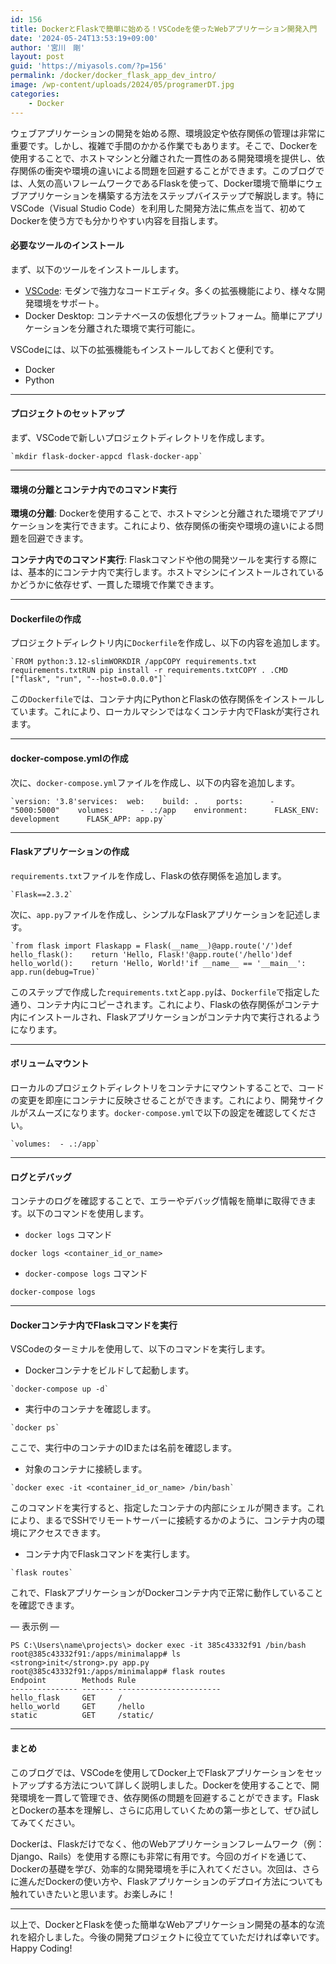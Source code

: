 ```yaml
---
id: 156
title: DockerとFlaskで簡単に始める！VSCodeを使ったWebアプリケーション開発入門
date: '2024-05-24T13:53:19+09:00'
author: '宮川　剛'
layout: post
guid: 'https://miyasols.com/?p=156'
permalink: /docker/docker_flask_app_dev_intro/
image: /wp-content/uploads/2024/05/programerDT.jpg
categories:
    - Docker
---
```


ウェブアプリケーションの開発を始める際、環境設定や依存関係の管理は非常に重要です。しかし、複雑で手間のかかる作業でもあります。そこで、Dockerを使用することで、ホストマシンと分離された一貫性のある開発環境を提供し、依存関係の衝突や環境の違いによる問題を回避することができます。このブログでは、人気の高いフレームワークであるFlaskを使って、Docker環境で簡単にウェブアプリケーションを構築する方法をステップバイステップで解説します。特にVSCode（Visual Studio Code）を利用した開発方法に焦点を当て、初めてDockerを使う方でも分かりやすい内容を目指します。

#### <span class="ez-toc-section" id="%E5%BF%85%E8%A6%81%E3%81%AA%E3%83%84%E3%83%BC%E3%83%AB%E3%81%AE%E3%82%A4%E3%83%B3%E3%82%B9%E3%83%88%E3%83%BC%E3%83%AB"></span>必要なツールのインストール<span class="ez-toc-section-end"></span>

まず、以下のツールをインストールします。

- [VSCode](https://code.visualstudio.com/): モダンで強力なコードエディタ。多くの拡張機能により、様々な開発環境をサポート。
- <a>Docker Desktop</a>: コンテナベースの仮想化プラットフォーム。簡単にアプリケーションを分離された環境で実行可能に。

VSCodeには、以下の拡張機能もインストールしておくと便利です。

- Docker
- Python

---

#### <span class="ez-toc-section" id="%E3%83%97%E3%83%AD%E3%82%B8%E3%82%A7%E3%82%AF%E3%83%88%E3%81%AE%E3%82%BB%E3%83%83%E3%83%88%E3%82%A2%E3%83%83%E3%83%97"></span>プロジェクトのセットアップ<span class="ez-toc-section-end"></span>

まず、VSCodeで新しいプロジェクトディレクトリを作成します。

```
`mkdir flask-docker-appcd flask-docker-app`
```

---

#### <span class="ez-toc-section" id="%E7%92%B0%E5%A2%83%E3%81%AE%E5%88%86%E9%9B%A2%E3%81%A8%E3%82%B3%E3%83%B3%E3%83%86%E3%83%8A%E5%86%85%E3%81%A7%E3%81%AE%E3%82%B3%E3%83%9E%E3%83%B3%E3%83%89%E5%AE%9F%E8%A1%8C"></span>環境の分離とコンテナ内でのコマンド実行<span class="ez-toc-section-end"></span>

**環境の分離**: Dockerを使用することで、ホストマシンと分離された環境でアプリケーションを実行できます。これにより、依存関係の衝突や環境の違いによる問題を回避できます。

**コンテナ内でのコマンド実行**: Flaskコマンドや他の開発ツールを実行する際には、基本的にコンテナ内で実行します。ホストマシンにインストールされているかどうかに依存せず、一貫した環境で作業できます。

---

#### <span class="ez-toc-section" id="Dockerfile%E3%81%AE%E4%BD%9C%E6%88%90"></span>Dockerfileの作成<span class="ez-toc-section-end"></span>

プロジェクトディレクトリ内に`Dockerfile`を作成し、以下の内容を追加します。

```
`FROM python:3.12-slimWORKDIR /appCOPY requirements.txt requirements.txtRUN pip install -r requirements.txtCOPY . .CMD ["flask", "run", "--host=0.0.0.0"]`
```

この`Dockerfile`では、コンテナ内にPythonとFlaskの依存関係をインストールしています。これにより、ローカルマシンではなくコンテナ内でFlaskが実行されます。

---

#### <span class="ez-toc-section" id="docker-composeyml%E3%81%AE%E4%BD%9C%E6%88%90"></span>docker-compose.ymlの作成<span class="ez-toc-section-end"></span>

次に、`docker-compose.yml`ファイルを作成し、以下の内容を追加します。

```
`version: '3.8'services:  web:    build: .    ports:      - "5000:5000"    volumes:      - .:/app    environment:      FLASK_ENV: development      FLASK_APP: app.py`
```

---

#### <span class="ez-toc-section" id="Flask%E3%82%A2%E3%83%97%E3%83%AA%E3%82%B1%E3%83%BC%E3%82%B7%E3%83%A7%E3%83%B3%E3%81%AE%E4%BD%9C%E6%88%90"></span>Flaskアプリケーションの作成<span class="ez-toc-section-end"></span>

`requirements.txt`ファイルを作成し、Flaskの依存関係を追加します。

```
`Flask==2.3.2`
```

次に、`app.py`ファイルを作成し、シンプルなFlaskアプリケーションを記述します。

```
`from flask import Flaskapp = Flask(__name__)@app.route('/')def hello_flask():    return 'Hello, Flask!'@app.route('/hello')def hello_world():    return 'Hello, World!'if __name__ == '__main__':    app.run(debug=True)`
```

このステップで作成した`requirements.txt`と`app.py`は、`Dockerfile`で指定した通り、コンテナ内にコピーされます。これにより、Flaskの依存関係がコンテナ内にインストールされ、Flaskアプリケーションがコンテナ内で実行されるようになります。

---

#### <span class="ez-toc-section" id="%E3%83%9C%E3%83%AA%E3%83%A5%E3%83%BC%E3%83%A0%E3%83%9E%E3%82%A6%E3%83%B3%E3%83%88"></span>ボリュームマウント<span class="ez-toc-section-end"></span>

ローカルのプロジェクトディレクトリをコンテナにマウントすることで、コードの変更を即座にコンテナに反映させることができます。これにより、開発サイクルがスムーズになります。`docker-compose.yml`で以下の設定を確認してください。

```
`volumes:  - .:/app`
```

---

#### <span class="ez-toc-section" id="%E3%83%AD%E3%82%B0%E3%81%A8%E3%83%87%E3%83%90%E3%83%83%E3%82%B0"></span>ログとデバッグ<span class="ez-toc-section-end"></span>

コンテナのログを確認することで、エラーやデバッグ情報を簡単に取得できます。以下のコマンドを使用します。

- `docker logs` コマンド

```
docker logs <container_id_or_name>
```

- `docker-compose logs` コマンド

```
docker-compose logs
```

---

#### <span class="ez-toc-section" id="Docker%E3%82%B3%E3%83%B3%E3%83%86%E3%83%8A%E5%86%85%E3%81%A7Flask%E3%82%B3%E3%83%9E%E3%83%B3%E3%83%89%E3%82%92%E5%AE%9F%E8%A1%8C"></span>Dockerコンテナ内でFlaskコマンドを実行<span class="ez-toc-section-end"></span>

VSCodeのターミナルを使用して、以下のコマンドを実行します。

- Dockerコンテナをビルドして起動します。

```
`docker-compose up -d`
```

- 実行中のコンテナを確認します。

```
`docker ps`
```

ここで、実行中のコンテナのIDまたは名前を確認します。

- 対象のコンテナに接続します。

```
`docker exec -it <container_id_or_name> /bin/bash`
```

このコマンドを実行すると、指定したコンテナの内部にシェルが開きます。これにより、まるでSSHでリモートサーバーに接続するかのように、コンテナ内の環境にアクセスできます。

- コンテナ内でFlaskコマンドを実行します。

```
`flask routes`
```

これで、FlaskアプリケーションがDockerコンテナ内で正常に動作していることを確認できます。

— 表示例 —

```
PS C:\Users\name\projects\> docker exec -it 385c43332f91 /bin/bash
root@385c43332f91:/apps/minimalapp# ls
<strong>init</strong>.py app.py
root@385c43332f91:/apps/minimalapp# flask routes
Endpoint        Methods Rule
--------------- ------- -----------------------
hello_flask     GET     /
hello_world     GET     /hello
static          GET     /static/
```

---

#### <span class="ez-toc-section" id="%E3%81%BE%E3%81%A8%E3%82%81"></span>まとめ<span class="ez-toc-section-end"></span>

このブログでは、VSCodeを使用してDocker上でFlaskアプリケーションをセットアップする方法について詳しく説明しました。Dockerを使用することで、開発環境を一貫して管理でき、依存関係の問題を回避することができます。FlaskとDockerの基本を理解し、さらに応用していくための第一歩として、ぜひ試してみてください。

Dockerは、Flaskだけでなく、他のWebアプリケーションフレームワーク（例：Django、Rails）を使用する際にも非常に有用です。今回のガイドを通じて、Dockerの基礎を学び、効率的な開発環境を手に入れてください。次回は、さらに進んだDockerの使い方や、Flaskアプリケーションのデプロイ方法についても触れていきたいと思います。お楽しみに！

---

以上で、DockerとFlaskを使った簡単なWebアプリケーション開発の基本的な流れを紹介しました。今後の開発プロジェクトに役立てていただければ幸いです。Happy Coding!
